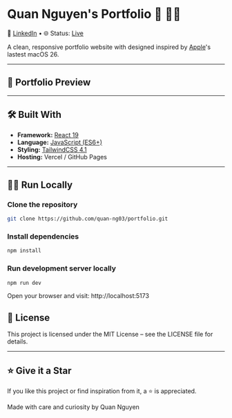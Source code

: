 # Quan Nguyen's Portfolio 🍏 🧑‍💻

📌 [LinkedIn](https://www.linkedin.com/in/quan-nguyen-127650221/) • 🌐 Status: [Live](https://www.quannguyen.dev)

A clean, responsive portfolio website with designed inspired by [Apple](https://www.apple.com/os/macos/)'s lastest macOS 26.

---

## 🎨 Portfolio Preview


---

## 🛠️ Built With

- **Framework:** [React 19](https://react.dev/blog/2024/12/05/react-19)
- **Language:** [JavaScript (ES6+)](https://developer.mozilla.org/en-US/docs/Web/JavaScript)
- **Styling:** [TailwindCSS 4.1](https://tailwindcss.com/docs/installation/using-vite)
- **Hosting:** Vercel / GitHub Pages

---

## 🧑‍💻 Run Locally

### Clone the repository

```bash
git clone https://github.com/quan-ng03/portfolio.git
```
### Install dependencies

```bash
npm install
```
### Run development server locally

```bash
npm run dev
```
Open your browser and visit: http://localhost:5173

## 📄 License

This project is licensed under the MIT License – see the LICENSE file for details.

---

## ⭐️ Give it a Star

If you like this project or find inspiration from it, a ⭐️ is appreciated.

Made with care and curiosity by Quan Nguyen

